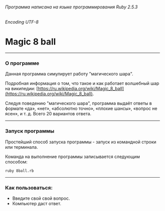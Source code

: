 ###### Программа написана на языке программирования Ruby 2.5.3
###### Encoding UTF-8
# Magic 8 ball
***
### О программе
Данная программа симулирует работу "магического шара".

Подробная информация о том, что такое и как работает волшебный шар на википедии: 
[https://ru.wikipedia.org/wiki/Magic_8_ball](https://ru.wikipedia.org/wiki/Magic_8_ball).

Следуя поведению "магического шара", программа выдаёт ответы в формате «да»,
«нет», «абсолютно точно», «плохие шансы», «вопрос не ясен», и т. д. Всего 20 вариантов ответа.
***
### Запуск программы
Простейший способ запуска программы - запуск из командной строки  или терминала.

Команда на выполнение программы записывается следующим способом:
```
ruby 8ball.rb
```
***
### Как пользоваться:
* Введите свой свой вопрос.
* Компьютер даст ответ.
